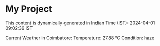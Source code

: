 # My Project

This content is dynamically generated in Indian Time (IST): 2024-04-01 09:02:36 IST


Current Weather in Coimbatore:
Temperature: 27.88 °C
Condition: haze
